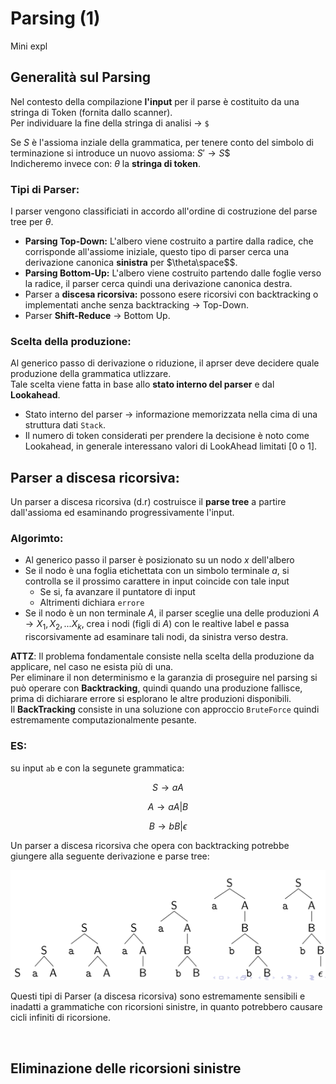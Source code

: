 
# Parsing (1)
 
Mini expl

## Generalità sul Parsing 

Nel contesto della compilazione **l'input** per il parse è costituito da una stringa di Token (fornita dallo scanner).  
Per individuare la fine della stringa di analisi $\rightarrow$ `$`

Se $S$ è l'assioma inziale della grammatica, per tenere conto del simbolo di terminazione si introduce un nuovo assioma: $S'\rightarrow S$$  
Indicheremo invece con: $\theta$ la **stringa di token**.  


### Tipi di Parser:

I parser vengono classificiati in accordo all'ordine di costruzione del parse tree per $\theta$.  
- **Parsing Top-Down:** L'albero viene costruito a partire dalla radice, che corrisponde all'assiome iniziale, questo tipo di parser cerca una derivazione canonica **sinistra** per $\theta\space$$.  
- **Parsing Bottom-Up:** L'albero viene costruito partendo dalle foglie verso la radice, il parser cerca quindi una derivazione canonica destra.  
- Parser a **discesa ricorsiva:** possono esere ricorsivi con backtracking o implementati anche senza backtracking $\rightarrow$ Top-Down.  
- Parser **Shift-Reduce**  $\rightarrow$ Bottom Up.  

### Scelta della produzione:
Al generico passo di derivazione o riduzione, il aprser deve decidere quale produzione della grammatica utlizzare.  
Tale scelta viene fatta in base allo **stato interno del parser** e dal **Lookahead**.  
- Stato interno del parser $\rightarrow$ informazione memorizzata nella cima di una struttura dati `Stack`.  
- Il numero di token considerati per prendere la decisione è noto come Lookahead, in generale interessano valori di LookAhead limitati [0 o 1].  


## Parser a discesa ricorsiva: 

Un parser a discesa ricorsiva (d.r) costruisce il **parse tree** a partire dall'assioma ed esaminando progressivamente l'input.  

### Algorimto:
- Al generico passo il parser è posizionato su un nodo $x$ dell'albero
- Se il nodo è una foglia etichettata con un simbolo terminale $a$, si controlla se il prossimo carattere in input coincide con tale input
    - Se si, fa avanzare il puntatore di input
    - Altrimenti dichiara `errore`
- Se il nodo è un non terminale $A$, il parser sceglie una delle produzioni $A\rightarrow X_1,X_2,...X_k$, crea i nodi (figli di $A$) con le realtive label e passa riscorsivamente ad esaminare tali nodi, da sinistra verso destra.  

**ATTZ**: Il problema fondamentale consiste nella scelta della produzione da applicare, nel caso ne esista più di una.  
Per eliminare il non determinismo e la garanzia di proseguire nel parsing si può operare con **Backtracking**, quindi quando una produzione fallisce, prima di dichiarare errore si esplorano le altre produzioni disponibili.  
Il **BackTracking** consiste in una soluzione con approccio `BruteForce` quindi estremamente computazionalmente pesante.  

### ES:

su input `ab` e con la segunete grammatica:

$$
S \rightarrow aA 
$$

$$
A\rightarrow aA | B
$$


$$
B\rightarrow bB | \epsilon
$$

Un parser a discesa ricorsiva che opera con backtracking potrebbe giungere alla seguente derivazione e parse tree:

![](../../images/parseTreeBackTracking.png)


Questi tipi di Parser (a discesa ricorsiva) sono estremamente sensibili e inadatti a grammatiche con ricorsioni sinistre, in quanto potrebbero causare cicli infiniti di ricorsione.

<br>


## Eliminazione delle ricorsioni sinistre







